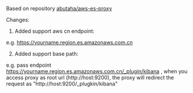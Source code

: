 Based on repository [abutaha/aws-es-proxy](https://github.com/abutaha/aws-es-proxy)

Changes:
1. Added support aws cn endpoint: 

  e.g. https://yourname.region.es.amazonaws.com.cn

2. Added support base path: 

  e.g. pass endpoint https://yourname.region.es.amazonaws.com.cn/_plugin/kibana , when you access proxy as root url (http://host:9200), the proxy will redirect the request as "http://host:9200/_plugkin/kibana"
